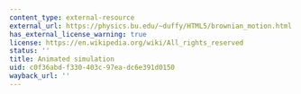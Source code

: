 ```yaml
---
content_type: external-resource
external_url: https://physics.bu.edu/~duffy/HTML5/brownian_motion.html
has_external_license_warning: true
license: https://en.wikipedia.org/wiki/All_rights_reserved
status: ''
title: Animated simulation
uid: c0f36abd-f330-403c-97ea-dc6e391d0150
wayback_url: ''
---
```

